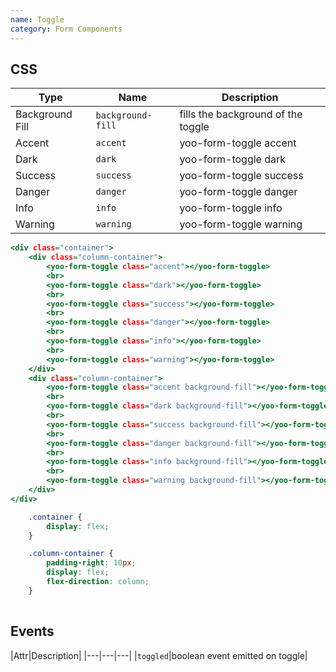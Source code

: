```yaml
---
name: Toggle
category: Form Components
---
```


## CSS

|Type|Name|Description|
|---|---|---|
|Background Fill|`background-fill`|fills the background of the toggle|
|Accent|`accent`|yoo-form-toggle accent|
|Dark|`dark`|yoo-form-toggle dark|
|Success|`success`|yoo-form-toggle success|
|Danger|`danger`|yoo-form-toggle danger|
|Info|`info`|yoo-form-toggle info|
|Warning|`warning`|yoo-form-toggle warning|


```yoo-form-toggle.html
<div class="container">
    <div class="column-container">
        <yoo-form-toggle class="accent"></yoo-form-toggle>
        <br>
        <yoo-form-toggle class="dark"></yoo-form-toggle>
        <br>
        <yoo-form-toggle class="success"></yoo-form-toggle>
        <br>
        <yoo-form-toggle class="danger"></yoo-form-toggle>
        <br>
        <yoo-form-toggle class="info"></yoo-form-toggle>
        <br>
        <yoo-form-toggle class="warning"></yoo-form-toggle>
    </div>
    <div class="column-container">
        <yoo-form-toggle class="accent background-fill"></yoo-form-toggle>
        <br>
        <yoo-form-toggle class="dark background-fill"></yoo-form-toggle>
        <br>
        <yoo-form-toggle class="success background-fill"></yoo-form-toggle>
        <br>
        <yoo-form-toggle class="danger background-fill"></yoo-form-toggle>
        <br>
        <yoo-form-toggle class="info background-fill"></yoo-form-toggle>
        <br>
        <yoo-form-toggle class="warning background-fill"></yoo-form-toggle>
    </div>
</div>

```

```yoo-form-toggle.css hidden
    .container {
        display: flex;
    }

    .column-container {
        padding-right: 10px;
        display: flex;
        flex-direction: column;
    }
    
```

## Events

|Attr|Description|
|---|---|---|
|`toggled`|boolean event emitted on toggle|